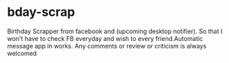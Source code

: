 # bday-scrap
Birthday Scrapper from facebook and (upcoming desktop notifier). So that I won't have to check FB everyday and wish to every friend.Automatic message app in works. Any comments or review or criticism is always welcomed
